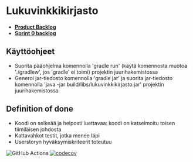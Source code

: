 # Lukuvinkkikirjasto

- **[Product Backlog](https://docs.google.com/spreadsheets/d/1X-Dka5l4AGH5qX0RWS0PIBxflUSbwlH-rtMBb4RWIM4/edit#gid=1)**
- **[Sprint 0 backlog](https://docs.google.com/spreadsheets/d/1X-Dka5l4AGH5qX0RWS0PIBxflUSbwlH-rtMBb4RWIM4/edit#gid=7)**

<TODO info="lisätään sprint backlogille linkki">

## Käyttöohjeet
- Suorita pääohjelma komennolla 'gradle run' (käytä komennosta muotoa './gradlew', jos 'gradle' ei toimi) projektin juurihakemistossa
- Generoi jar-tiedosto komennolla 'gradle jar' ja suorita jar-tiedosto komennolla 'java -jar build/libs/lukuvinkkikirjasto.jar' projektin juurihakemistossa

## Definition of done
- Koodi on selkeää ja helposti luettavaa: koodi on katselmoitu toisen tiimiläisen johdosta
- Kattavahkot testit, jotka menee läpi
- Userstoryn hyväksymiskriteerit toteutuu

![GitHub Actions](https://github.com/sannahan/lukuvinkkikirjasto/workflows/Java%20CI%20with%20Gradle/badge.svg)
[![codecov](https://codecov.io/gh/sannahan/lukuvinkkikirjasto/branch/main/graph/badge.svg?token=D5RRH7MIFT)](https://codecov.io/gh/sannahan/lukuvinkkikirjasto)
